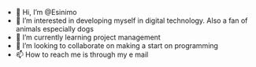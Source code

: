 - 👋 Hi, I’m @Esinimo
- 👀 I’m interested in developing myself in digital technology. Also a fan of animals especially dogs
- 🌱 I’m currently learning project management
- 💞️ I’m looking to collaborate on making a start on programming
- 📫 How to reach me is through my e mail

<!---
Esinimo/Esinimo is a ✨ special ✨ repository because its `README.md` (this file) appears on your GitHub profile.
You can click the Preview link to take a look at your changes.
--->
